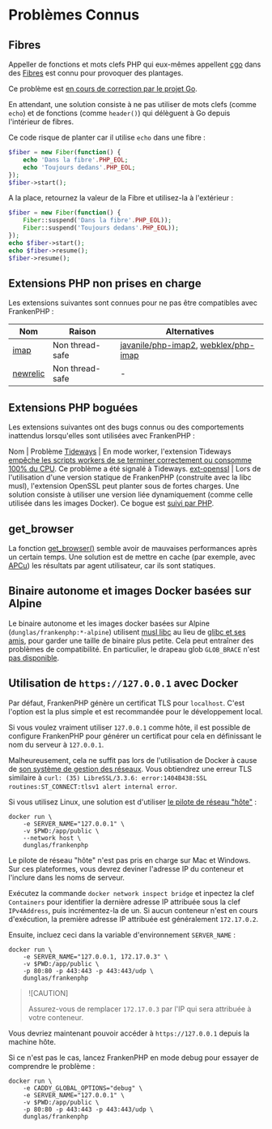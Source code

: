 # Problèmes Connus

## Fibres

Appeller de fonctions et mots clefs PHP qui eux-mêmes appellent [cgo](https://go.dev/blog/cgo) dans des [Fibres](https://www.php.net/manual/fr/language.fibers.php) est connu pour provoquer des plantages.

Ce problème est [en cours de correction par le projet Go](https://github.com/golang/go/issues/62130).

En attendant, une solution consiste à ne pas utiliser de mots clefs (comme `echo`) et de fonctions (comme `header()`) qui délèguent à Go depuis l'intérieur de fibres.

Ce code risque de planter car il utilise `echo` dans une fibre :

```php
$fiber = new Fiber(function() {
    echo 'Dans la fibre'.PHP_EOL;
    echo 'Toujours dedans'.PHP_EOL;
});
$fiber->start();
```

A la place, retournez la valeur de la Fibre et utilisez-la à l'extérieur :

```php
$fiber = new Fiber(function() {
    Fiber::suspend('Dans la fibre'.PHP_EOL));
    Fiber::suspend('Toujours dedans'.PHP_EOL));
});
echo $fiber->start();
echo $fiber->resume();
$fiber->resume();
```

## Extensions PHP non prises en charge

Les extensions suivantes sont connues pour ne pas être compatibles avec FrankenPHP :

| Nom                                                                                                       | Raison          | Alternatives                                                                                                         |
| ---------------------------------------------------------------------------------------------------------- | --------------- | -------------------------------------------------------------------------------------------------------------------- |
| [imap](https://www.php.net/manual/en/imap.installation.php)                                                | Non thread-safe | [javanile/php-imap2](https://github.com/javanile/php-imap2), [webklex/php-imap](https://github.com/Webklex/php-imap) |
| [newrelic](https://docs.newrelic.com/docs/apm/agents/php-agent/getting-started/introduction-new-relic-php/)| Non thread-safe | -                                                                                                                    |

## Extensions PHP boguées

Les extensions suivantes ont des bugs connus ou des comportements inattendus lorsqu'elles sont utilisées avec FrankenPHP :

Nom | Problème
[Tideways](https://tideways.com/) | En mode worker, l'extension Tideways [empêche les scripts workers de se terminer correctement ou consomme 100% du CPU](https://github.com/dunglas/frankenphp/issues/578#issuecomment-1966620351). Ce problème a été signalé à Tideways.
[ext-openssl](https://www.php.net/manual/fr/book.openssl.php) | Lors de l'utilisation d'une version statique de FrankenPHP (construite avec la libc musl), l'extension OpenSSL peut planter sous de fortes charges. Une solution consiste à utiliser une version liée dynamiquement (comme celle utilisée dans les images Docker). Ce bogue est [suivi par PHP](https://github.com/php/php-src/issues/13648).

## get_browser

La fonction [get_browser()](https://www.php.net/manual/fr/function.get-browser.php) semble avoir de mauvaises performances après un certain temps. Une solution est de mettre en cache (par exemple, avec [APCu](https://www.php.net/manual/en/book.apcu.php)) les résultats par agent utilisateur, car ils sont statiques.

## Binaire autonome et images Docker basées sur Alpine

Le binaire autonome et les images docker basées sur Alpine (`dunglas/frankenphp:*-alpine`) utilisent [musl libc](https://musl.libc.org/) au lieu de [glibc et ses amis](https://www.etalabs.net/compare_libcs.html), pour garder une taille de binaire plus petite. Cela peut entraîner des problèmes de compatibilité. En particulier, le drapeau glob `GLOB_BRACE` n'est [pas disponible](https://www.php.net/manual/fr/function.glob.php).

## Utilisation de `https://127.0.0.1` avec Docker

Par défaut, FrankenPHP génère un certificat TLS pour `localhost`.
C'est l'option est la plus simple et est recommandée pour le développement local.

Si vous voulez vraiment utiliser `127.0.0.1` comme hôte, il est possible de configure FrankenPHP pour générer un certificat pour cela en définissant le nom du serveur à `127.0.0.1`.

Malheureusement, cela ne suffit pas lors de l'utilisation de Docker à cause de [son système de gestion des réseaux](https://docs.docker.com/network/).
Vous obtiendrez une erreur TLS similaire à `curl: (35) LibreSSL/3.3.6: error:1404B438:SSL routines:ST_CONNECT:tlsv1 alert internal error`.

Si vous utilisez Linux, une solution est d'utiliser [le pilote de réseau "hôte"](https://docs.docker.com/network/network-tutorial-host/) :

```console
docker run \
    -e SERVER_NAME="127.0.0.1" \
    -v $PWD:/app/public \
    --network host \
    dunglas/frankenphp
```

Le pilote de réseau "hôte" n'est pas pris en charge sur Mac et Windows. Sur ces plateformes, vous devrez deviner l'adresse IP du conteneur et l'inclure dans les noms de serveur.

Exécutez la commande `docker network inspect bridge` et inpectez la clef `Containers` pour identifier la dernière adresse IP attribuée sous la clef `IPv4Address`, puis incrémentez-la de un. Si aucun conteneur n'est en cours d'exécution, la première adresse IP attribuée est généralement `172.17.0.2`.

Ensuite, incluez ceci dans la variable d'environnement `SERVER_NAME` :

```console
docker run \
    -e SERVER_NAME="127.0.0.1, 172.17.0.3" \
    -v $PWD:/app/public \
    -p 80:80 -p 443:443 -p 443:443/udp \
    dunglas/frankenphp
```

> ![CAUTION]
>
> Assurez-vous de remplacer `172.17.0.3` par l'IP qui sera attribuée à votre conteneur.

Vous devriez maintenant pouvoir accéder à `https://127.0.0.1` depuis la machine hôte.

Si ce n'est pas le cas, lancez FrankenPHP en mode debug pour essayer de comprendre le problème :

```console
docker run \
    -e CADDY_GLOBAL_OPTIONS="debug" \
    -e SERVER_NAME="127.0.0.1" \
    -v $PWD:/app/public \
    -p 80:80 -p 443:443 -p 443:443/udp \
    dunglas/frankenphp
```
